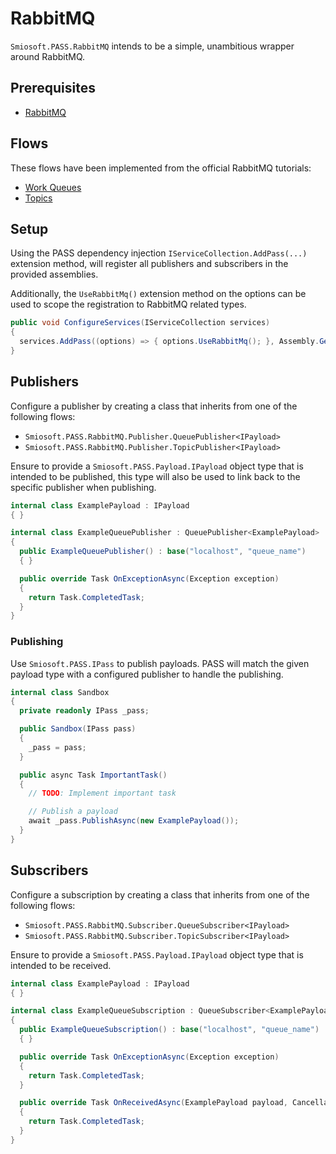# RabbitMQ

`Smiosoft.PASS.RabbitMQ` intends to be a simple, unambitious wrapper around RabbitMQ.

## Prerequisites

- [RabbitMQ](https://www.rabbitmq.com/download.html)

## Flows

These flows have been implemented from the official RabbitMQ tutorials:

- [Work Queues](https://www.rabbitmq.com/tutorials/tutorial-two-dotnet.html)
- [Topics](https://www.rabbitmq.com/tutorials/tutorial-five-dotnet.html)

## Setup

Using the PASS dependency injection `IServiceCollection.AddPass(...)` extension method, will register all publishers and subscribers in the provided assemblies.

Additionally, the `UseRabbitMq()` extension method on the options can be used to scope the registration to RabbitMQ related types.

```csharp
public void ConfigureServices(IServiceCollection services)
{
  services.AddPass((options) => { options.UseRabbitMq(); }, Assembly.GetExecutingAssembly())
}
```

## Publishers

Configure a publisher by creating a class that inherits from one of the following flows:

- `Smiosoft.PASS.RabbitMQ.Publisher.QueuePublisher<IPayload>`
- `Smiosoft.PASS.RabbitMQ.Publisher.TopicPublisher<IPayload>`

Ensure to provide a `Smiosoft.PASS.Payload.IPayload` object type that is intended to be published, this type will also be used to link back to the specific publisher when publishing.

```csharp
internal class ExamplePayload : IPayload
{ }

internal class ExampleQueuePublisher : QueuePublisher<ExamplePayload>
{
  public ExampleQueuePublisher() : base("localhost", "queue_name")
  { }

  public override Task OnExceptionAsync(Exception exception)
  {
    return Task.CompletedTask;
  }
}
```

### Publishing

Use `Smiosoft.PASS.IPass` to publish payloads. PASS will match the given payload type with a configured publisher to handle the publishing.

```csharp
internal class Sandbox
{
  private readonly IPass _pass;

  public Sandbox(IPass pass)
  {
    _pass = pass;
  }

  public async Task ImportantTask()
  {
    // TODO: Implement important task

    // Publish a payload
    await _pass.PublishAsync(new ExamplePayload());
  }
}
```

## Subscribers

Configure a subscription by creating a class that inherits from one of the following flows:

- `Smiosoft.PASS.RabbitMQ.Subscriber.QueueSubscriber<IPayload>`
- `Smiosoft.PASS.RabbitMQ.Subscriber.TopicSubscriber<IPayload>`

Ensure to provide a `Smiosoft.PASS.Payload.IPayload` object type that is intended to be received.

```csharp
internal class ExamplePayload : IPayload
{ }

internal class ExampleQueueSubscription : QueueSubscriber<ExamplePayload>
{
  public ExampleQueueSubscription() : base("localhost", "queue_name")
  { }

  public override Task OnExceptionAsync(Exception exception)
  {
    return Task.CompletedTask;
  }

  public override Task OnReceivedAsync(ExamplePayload payload, CancellationToken cancellationToken)
  {
    return Task.CompletedTask;
  }
}
```
